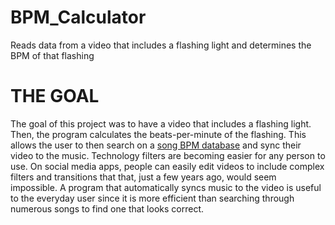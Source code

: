 # BPM_Calculator
Reads data from a video that includes a flashing light and determines the BPM of that flashing

# THE GOAL
The goal of this project was to have a video that includes a flashing light. Then, the program calculates the beats-per-minute of the flashing. This allows the user to then search on a [song BPM database](https://getsongbpm.com/) and sync their video to the music. Technology filters are becoming easier for any person to use. On social media apps, people can easily edit videos to include complex filters and transitions that that, just a few years ago, would seem impossible. A program that automatically syncs music to the video is useful to the everyday user since it is more efficient than searching through numerous songs to find one that looks correct.

